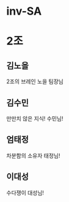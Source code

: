 # inv-SA

# 2조

## 김노을
2조의 브레인 노을 팀장님

## 김수민
만만치 않은 지식! 수민님!

## 엄태정
차분함의 소유자 태정님!

## 이대성
수다쟁이 대성님!
